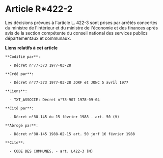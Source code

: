 # Article R*422-2

Les décisions prévues à l'article L. 422-3 sont prises par arrêtés concertés du ministre de l'intérieur et du ministre de
l'économie et des finances après avis de la section compétente du conseil national des services publics départementaux et
communaux.

**Liens relatifs à cet article**

	**Codifié par**:

	  - Décret n°77-373 1977-03-28

	**Créé par**:

	  - Décret n°77-373 1977-03-28 JORF et JONC 5 avril 1977

	**Liens**:

	  - TXT_ASSOCIE: Décret n°78-907 1978-09-04

	**Cité par**:

	  - Décret n°88-145 du 15 février 1988 - art. 50 (V)

	**Abrogé par**:

	  - Décret n°88-145 1988-02-15 art. 50 jorf 16 février 1988

	**Cite**:

	  - CODE DES COMMUNES. - art. L422-3 (M)
